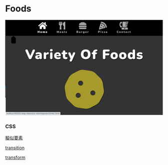 # Foods

![Foods](/10-mega-responsive-websites/images/project1.png)

### CSS

[擬似要素](https://saruwakakun.com/html-css/basic/before-after)

[transition](https://developer.mozilla.org/ja/docs/Web/CSS/CSS_Transitions/Using_CSS_transitions)

[transform](https://developer.mozilla.org/ja/docs/Web/CSS/transform)